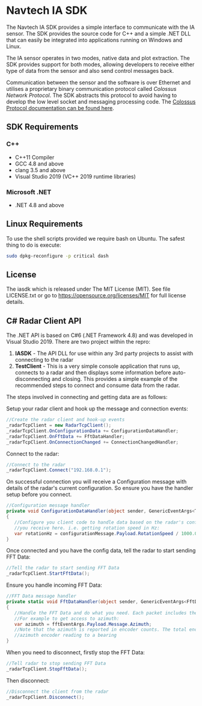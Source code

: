 # Navtech IA SDK

The Navtech IA SDK provides a simple interface to communicate with the IA sensor. The SDK provides the source code for C++ and a simple .NET DLL that can easily be integrated into applications running on Windows and Linux.

The IA sensor operates in two modes, native data and plot extraction. The SDK provides support for both modes, allowing developers to receive either type of data from the sensor and also send control messages back.

Communication between the sensor and the software is over Ethernet and utilises a proprietary binary communication protocol called _Colossus Network Protocol_. The SDK abstracts this protocol to avoid having to develop the low level socket and messaging processing code. The [Colossus Protocol documentation can be found here](https://navtechradar.atlassian.net/wiki/display/PROD/Colossus+Network+Data+Protocol).

## SDK Requirements

### C++

* C++11 Compiler
* GCC 4.8 and above
* clang 3.5 and above
* Visual Studio 2019 (VC++ 2019 runtime libraries)

### Microsoft .NET

* .NET 4.8 and above

## Linux Requirements

To use the shell scripts provided we require bash on Ubuntu. The safest thing to do is execute:

```bash
sudo dpkg-reconfigure -p critical dash
```

## License

The iasdk which is released under The MIT License (MIT).
See file LICENSE.txt or go to <https://opensource.org/licenses/MIT> for full license details.

## C# Radar Client API

The .NET API is based on C#6 (.NET Framework 4.8) and was developed in Visual Studio 2019.
There are two project within the repro:

1. **IASDK** - The API DLL for use within any 3rd party projects to assist with connecting to the radar
1. **TestClient** - This is a very simple console application that runs up, connects to a radar and then displays some information before auto-disconnecting and closing. This provides a simple example of the recommended steps to connect and consume data from the radar.


The steps involved in connecting and getting data are as follows:

Setup your radar client and hook up the message and connection events:

```csharp
//Create the radar client and hook-up events
_radarTcpClient = new RadarTcpClient();
_radarTcpClient.OnConfigurationData += ConfigurationDataHandler;
_radarTcpClient.OnFftData += FftDataHandler;
_radarTcpClient.OnConnectionChanged += ConnectionChangedHandler;
```

Connect to the radar:

```csharp
//Connect to the radar
_radarTcpClient.Connect("192.168.0.1");
```

On successful connection you will receive a Configuration message with details of the radar's current configuration. So ensure you have the handler setup before you connect.

```csharp
//Configuration message handler
private void ConfigurationDataHandler(object sender, GenericEventArgs<TcpConfigurationDataMessage> configurationMessage)
{
   //Configure you client code to handle data based on the radar's configuration details
   //you receive here. i.e. getting rotation speed in Hz:
   var rotationHz = configurationMessage.Payload.RotationSpeed / 1000.0
}
```

Once connected and you have the config data, tell the radar to start sending FFT Data:

```csharp
//Tell the radar to start sending FFT Data
_radarTcpClient.StartFftData();
```

Ensure you handle incoming FFT Data:

```csharp
//FFT Data message handler
private static void FftDataHandler(object sender, GenericEventArgs<FftData> fftEventArgs)
{
   //Handle the FFT Data and do what you need. Each packet includes the azimuth and the signal amplitude for each range bin.
   //For example to get access to azimuth:
   var azimuth = fftEventArgs.Payload.Message.Azimuth;
   //Note that the azimuth is reported in encoder counts. The total encoder count is included in the radar config data. This can be used to convert the 
   //azimuth encoder reading to a bearing
}
```

When you need to disconnect, firstly stop the FFT Data:

```csharp
//Tell radar to stop sending FFT Data
_radarTcpClient.StopFftData();
```

Then disconnect:

```csharp
//Disconnect the client from the radar
_radarTcpClient.Disconnect();
```